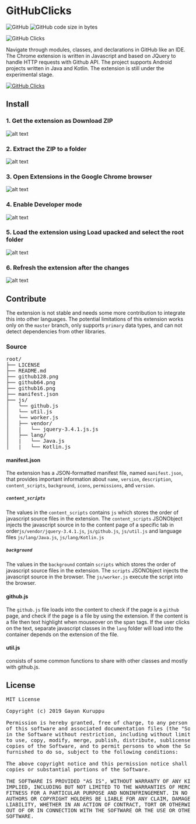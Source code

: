 # GitHubClicks
![GitHub](https://img.shields.io/github/license/gayankuruppu/GitHubClicks)
![GitHub code size in bytes](https://img.shields.io/github/languages/code-size/gayankuruppu/GitHubClicks)

![GitHub Clicks](https://raw.githubusercontent.com/gayankuruppu/GitHubClicks/images/github-clicks.gif)

Navigate through modules, classes, and declarations in GitHub like an IDE. The Chrome extension is written in Javascript and based on JQuery to handle HTTP requests with Github API. The project supports Android projects written in Java and Kotlin. The extension is still under the experimental stage.

[![GitHub Clicks](https://img.youtube.com/vi/3SkTmxNDOY4/0.jpg)](https://www.youtube.com/watch?v=3SkTmxNDOY4)

## Install
### 1. Get the extension as Download ZIP
![alt text](https://raw.githubusercontent.com/gayankuruppu/GitHubClicks/images/github-clicks-1.png "Download repo as a compress file")
### 2. Extract the ZIP to a folder
![alt text](https://raw.githubusercontent.com/gayankuruppu/GitHubClicks/images/github-clicks-2.png "Extract the compressed repo")
### 3. Open Extensions in the Google Chrome browser
![alt text](https://raw.githubusercontent.com/gayankuruppu/GitHubClicks/images/github-clicks-3.png "Go to extensions")
### 4. Enable Developer mode
![alt text](https://raw.githubusercontent.com/gayankuruppu/GitHubClicks/images/github-clicks-4.png "Enable developer mode")
### 5. Load the extension using Load upacked and select the root folder 
![alt text](https://raw.githubusercontent.com/gayankuruppu/GitHubClicks/images/github-clicks-5.png "Open load unpacked and select root extension")
### 6. Refresh the extension after the changes
![alt text](https://raw.githubusercontent.com/gayankuruppu/GitHubClicks/images/github-clicks-6.png "Added to browser")

## Contribute
The extension is not stable and needs some more contribution to integrate this into other languages. The potential limitations of this extension works only on the `master` branch, only supports `primary` data types, and can not detect dependencies from other libraries.
### Source
<pre>
root/
├── LICENSE
├── README.md
├── github128.png
├── github64.png
├── github16.png
├── manifest.json
├── js/
│   └── github.js
│   └── util.js
│   └── worker.js
│   ├── vendor/
│   |   └── jquery-3.4.1.js.js
│   ├── lang/
│   |   └── Java.js
│   |   └── Kotlin.js
</pre>
#### manifest.json
The extension has a JSON-formatted manifest file, named `manifest.json`, that provides important information about `name`, `version`, `description`, `content_scripts`, `background`, `icons`, `permissions`, and `version`.
##### `content_scripts`
The values in the `content_scripts` contains `js` which stores the order of javascript source files in the extension. The `content_scripts` JSONObject injects the javascript source in to the content page of a specific tab in order`js/vendor/jquery-3.4.1.js`,  `js/github.js`, `js/util.js` and language files `js/lang/Java.js`, `js/lang/Kotlin.js`
##### `background`
The values in the `background` contain `scripts` which stores the order of javascript source files in the extension. The `scripts` JSONObject injects the javascript source in the browser. The `js/worker.js` execute the script into the browser.
#### github.js
The `github.js` file loads into the content to check if the page is a `github` page, and check if the page is a file by using the extension. If the content is a file then text highlight when mouseover on the span tags. If the user clicks on the text, separate javascript classes in the `lang` folder will load into the container depends on the extension of the file.
#### util.js
consists of some common functions to share with other classes and mostly with github.js. 

## License
<pre>
MIT License

Copyright (c) 2019 Gayan Kuruppu

Permission is hereby granted, free of charge, to any person obtaining a copy
of this software and associated documentation files (the "Software"), to deal
in the Software without restriction, including without limitation the rights
to use, copy, modify, merge, publish, distribute, sublicense, and/or sell
copies of the Software, and to permit persons to whom the Software is
furnished to do so, subject to the following conditions:

The above copyright notice and this permission notice shall be included in all
copies or substantial portions of the Software.

THE SOFTWARE IS PROVIDED "AS IS", WITHOUT WARRANTY OF ANY KIND, EXPRESS OR
IMPLIED, INCLUDING BUT NOT LIMITED TO THE WARRANTIES OF MERCHANTABILITY,
FITNESS FOR A PARTICULAR PURPOSE AND NONINFRINGEMENT. IN NO EVENT SHALL THE
AUTHORS OR COPYRIGHT HOLDERS BE LIABLE FOR ANY CLAIM, DAMAGES OR OTHER
LIABILITY, WHETHER IN AN ACTION OF CONTRACT, TORT OR OTHERWISE, ARISING FROM,
OUT OF OR IN CONNECTION WITH THE SOFTWARE OR THE USE OR OTHER DEALINGS IN THE
SOFTWARE.
</pre>

